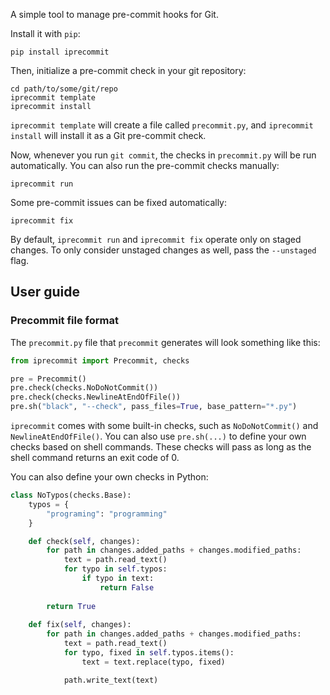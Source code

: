 A simple tool to manage pre-commit hooks for Git.

Install it with `pip`:

```shell
pip install iprecommit
```

Then, initialize a pre-commit check in your git repository:

```shell
cd path/to/some/git/repo
iprecommit template
iprecommit install
```

`iprecommit template` will create a file called `precommit.py`, and `iprecommit install` will install it as a Git pre-commit check.

Now, whenever you run `git commit`, the checks in `precommit.py` will be run automatically. You can also run the pre-commit checks manually:

```shell
iprecommit run
```

Some pre-commit issues can be fixed automatically:

```shell
iprecommit fix
```

By default, `iprecommit run` and `iprecommit fix` operate only on staged changes. To only consider unstaged changes as well, pass the `--unstaged` flag.


## User guide
### Precommit file format
The `precommit.py` file that `precommit` generates will look something like this:

```python
from iprecommit import Precommit, checks

pre = Precommit()
pre.check(checks.NoDoNotCommit())
pre.check(checks.NewlineAtEndOfFile())
pre.sh("black", "--check", pass_files=True, base_pattern="*.py")
```

`iprecommit` comes with some built-in checks, such as `NoDoNotCommit()` and `NewlineAtEndOfFile()`. You can also use `pre.sh(...)` to define your own checks based on shell commands. These checks will pass as long as the shell command returns an exit code of 0.

You can also define your own checks in Python:

```python
class NoTypos(checks.Base):
    typos = {
        "programing": "programming"
    }

    def check(self, changes):
        for path in changes.added_paths + changes.modified_paths:
            text = path.read_text()
            for typo in self.typos:
                if typo in text:
                    return False
            
        return True
    
    def fix(self, changes):
        for path in changes.added_paths + changes.modified_paths:
            text = path.read_text()
            for typo, fixed in self.typos.items():
                text = text.replace(typo, fixed)

            path.write_text(text)
```
